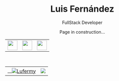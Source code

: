 <!-- Title -->
<h1 align="center">Luis Fernández</h1>
<!-- Quote -->
<p align="center">FullStack Developer</p>
<p align="center"> Page in construction...</p>
<div align="center">
<table style="none">
  <tr>
    <td><img align="center" src="https://i.imgur.com/49McsIE.png" width=32px href="www.linkedin.com/in/luis-fernandez-martinez-0bb845255"/></td>
    <td><img align="center" src="https://i.imgur.com/GmVyYAz.png" width=32px href="https://stackoverflow.com/users/16035464/lufermy"/></td>
    <td><img align="center" src="https://i.imgur.com/ziEPJ5C.jpg" width=32px href="https://forum.mikrotik.com/memberlist.php?mode=viewprofile&u=185608"/></td>
  </tr>
</table>    
</div>
<!-- GitHub Stats -->
<div align="center">
  <table>
    <tr>
      <td>
        <a href="https://github.com/lufermy?tab=repositories">
        <img align="center" src="https://github-readme-stats.vercel.app/api/top-langs/?username=lufermy&layout=compact&show_icons=true&title_color=81a1c0&icon_color=79ff97&text_color=d5dbe6&bg_color=2e3440" alt='Lufermy's favorite languages"/>
        </a>
      </td>
      <td>
      <a href="https://github.com/lufermy"><img align="center" src="https://github-readme-stats.vercel.app/api?username=lufermy&show_icons=true&hide=contribs,prs&cache_seconds=86400&theme=nord" />
</a>
      </td>
    </tr>
  </table>
</div>

